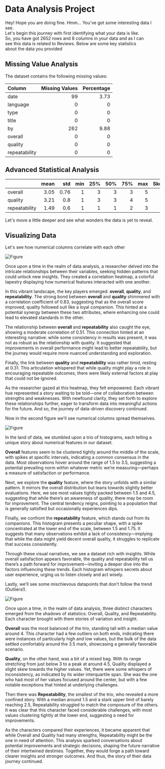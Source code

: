 
# Data Analysis Project 
Hey! Hope you are doing fine. Hmm... You've got some interesting data I see.  
Let's begin this journey with first identifying what your data is like.  
So, you have got 2652 rows and 8 columns in your data and as I can  
see this data is related to Reviews. Below are some key statistics  
about the data you provided  

## Missing Value Analysis
The dataset contains the following missing values:

| Column        |   Missing Values |   Percentage |
|:--------------|-----------------:|-------------:|
| date          |               99 |         3.73 |
| language      |                0 |         0    |
| type          |                0 |         0    |
| title         |                0 |         0    |
| by            |              262 |         9.88 |
| overall       |                0 |         0    |
| quality       |                0 |         0    |
| repeatability |                0 |         0    |

## Advanced Statistical Analysis
|               |   mean |   std |   min |   25% |   50% |   75% |   max |   Skewness |   Kurtosis |
|:--------------|-------:|------:|------:|------:|------:|------:|------:|-----------:|-----------:|
| overall       |   3.05 |  0.76 |     1 |     3 |     3 |     3 |     5 |       0.16 |       0.15 |
| quality       |   3.21 |  0.8  |     1 |     3 |     3 |     4 |     5 |       0.02 |      -0.17 |
| repeatability |   1.49 |  0.6  |     1 |     1 |     1 |     2 |     3 |       0.78 |      -0.38 |  
  
Let's move a little deeper and see what wonders the data is yet to reveal.
  
## Visualizing Data
Let's see how numerical columns correlate with each other  
  
![Figure](./corr_hmap.png)

  
Once upon a time in the realm of data analysis, a researcher delved into the intricate relationships between their variables, seeking hidden patterns that could unlock new insights. They created a correlation heatmap, a colorful tapestry displaying how numerical features interacted with one another.

In this vibrant landscape, the key players emerged: **overall**, **quality**, and **repeatability**. The strong bond between **overall** and **quality** shimmered with a correlation coefficient of 0.83, suggesting that as the overall score improved, quality followed suit like a loyal companion. This hinted at a potential synergy between these two attributes, where enhancing one could lead to elevated standards in the other.

The relationship between **overall** and **repeatability** also caught the eye, showing a moderate correlation of 0.51. This connection hinted at an interesting narrative: while some consistency in results was present, it was not as robust as the relationship with quality. It suggested that improvements in overall performance might lead to better repeatability, but the journey would require more nuanced understanding and exploration.

Finally, the link between **quality** and **repeatability** was rather timid, resting at 0.31. This articulation whispered that while quality might play a role in encouraging repeatable outcomes, there were likely external factors at play that could not be ignored.

As the researcher gazed at this heatmap, they felt empowered. Each vibrant hue represented a story waiting to be told—one of collaboration between strengths and weaknesses. With newfound clarity, they set forth to explore these relationships further, eager to transform data into meaningful actions for the future. And so, the journey of data-driven discovery continued. 

Now in the second figure we'll see numerical columns spread themselves.  
  
![Figure](./histogram.png)

  
In the land of data, we stumbled upon a trio of histograms, each telling a unique story about numerical features in our dataset. 

**Overall** features seem to be clustered tightly around the middle of the scale, with spikes at specific intervals, indicating a common consensus in the data. Most observations hover around the range of 1.5 to 3.5, suggesting a potential prevailing norm within whatever metric we’re measuring—perhaps a measure of satisfaction or performance.

Next, we explore the **quality** feature, where the story unfolds with a similar pattern. It mirrors the overall distribution but leans towards slightly better evaluations. Here, we see most values tightly packed between 1.5 and 4.5, suggesting that while there’s an awareness of quality, there may be room for improvement. The central tendency reigns, pointing to a population that is generally satisfied but occasionally experiences dips.

Finally, we confront the **repeatability** feature, which stands out from its companions. This histogram presents a peculiar shape, with a spike concentrated at the lower end of the scale, between 1.5 and 1.75. It suggests that many observations exhibit a lack of consistency—implying that while the data might yield decent overall quality, it struggles to replicate that success consistently. 

Through these visual narratives, we see a dataset rich with insights. While overall satisfaction appears favorable, the quality and repeatability tell us there’s a path forward for improvement—inviting a deeper dive into the factors influencing these trends. Each histogram whispers secrets about user experience, urging us to listen closely and act wisely.

Lastly, we'll see some mischievous datapoints that don't follow the trend (Outliers!).  
  
![Figure](./box_plot.png)

  
Once upon a time, in the realm of data analysis, three distinct characters emerged from the shadows of statistics: Overall, Quality, and Repeatability. Each character brought with them stories of variation and insight.

**Overall** was the most balanced of the trio, standing tall with a median value around 4. This character had a few outliers on both ends, indicating there were instances of particularly high and low values, but the bulk of the data settled comfortably around the 3.5 mark, showcasing a generally favorable scenario.

**Quality**, on the other hand, was a bit of a mixed bag. With its range stretching from just below 3 to a peak at around 4.5, Quality displayed a slight skew towards the higher values. Yet, there were some whispers of inconsistency, as indicated by its wider interquartile span. She was the one who had most of her values focused around the center, but with a few notable exceptions that hinted at underlying challenges.

Then there was **Repeatability**, the smallest of the trio, who revealed a more confined story. With a median around 1.5 and a stark upper limit of barely reaching 2.5, Repeatability struggled to match the composure of the others. It was clear that this character faced considerable challenges, with most values clustering tightly at the lower end, suggesting a need for improvements.

As the characters compared their experiences, it became apparent that while Overall and Quality had many strengths, Repeatability might be the one in need of attention. This analysis sparked conversations about potential improvements and strategic decisions, shaping the future narrative of their intertwined destinies. Together, they would forge a path toward clearer insights and stronger outcomes. And thus, the story of their data journey continued.

